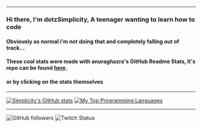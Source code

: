 ----------------------------------------------------------------------------

### Hi there, I'm dotzSimplicity, A teenager wanting to learn how to code
#### Obviously as normal i'm not doing that and completely falling out of track...

#### These cool stats were made with anuraghazra's GitHub Readme Stats, It's repo can be found [here](https://github.com/anuraghazra/github-readme-stats).
#### or by clicking on the stats themselves
----------------------------------------------------------------------------

[![Simplicity's GitHub stats](https://github-readme-stats.vercel.app/api?username=dotzSimplicity&theme=midnight-purple&hide=prs,issues&count_private=true&show_icons=true&include_all_commits=true)](https://github.com/anuraghazra/github-readme-stats)
[![My Top Programming Languages](https://github-readme-stats.vercel.app/api/top-langs/?username=dotzSimplicity&theme=midnight-purple&layout=compact&hide-title=true)](https://github.com/anuraghazra/github-readme-stats)
 
---------------------------------------------------------------------------
![GitHub followers](https://img.shields.io/github/followers/dotzsimplicity?color=i&style=for-the-badge)
![Twitch Status](https://img.shields.io/twitch/status/dotzsimplicity?style=for-the-badge)
